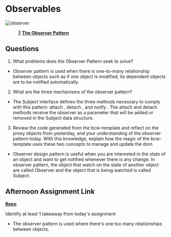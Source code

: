 # Observables 

![observer](https://bcw.blob.core.windows.net/public/img/journals/8014045611652045)

> **📖 [The Observer Pattern](https://codeworksacademy.com/fs-student-guide/resources/wk3/04-Observer-Pattern)**

## Questions

1. What problems does the Observer Pattern seek to solve?
- Observer pattern is used when there is one-to-many relationship between objects such as if one object is modified, its dependent objects are to be notified automatically. 

2. What are the three mechanisms of the observer pattern?
- The Subject interface defines the three methods necessary to comply with this pattern: attach , detach , and notify . The attach and detach methods receive the observer as a parameter that will be added or removed in the Subject data structure.

3. Review the code generated from the bcw-template and reflect on the proxy objects from yesterday, and your understanding of the observer pattern today. With this knowledge, explain how the magic of the bcw-template uses these two concepts to manage and update the dom.
- Observer design pattern is useful when you are interested in the state of an object and want to get notified whenever there is any change. In observer pattern, the object that watch on the state of another object are called Observer and the object that is being watched is called Subject.

## Afternoon Assignment Link

**[Repo](https://github.com/Lumine3449/sporting-goods-store.git)**

Identify at least 1 takeaway from today's assignment
- The observer pattern is used where there's one too many relationships between objects.
